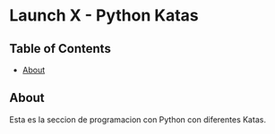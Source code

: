 # Launch X - Python Katas

## Table of Contents

- [About](#about)


## About <a name = "about"></a>

Esta es la seccion de programacion con Python con diferentes Katas.


